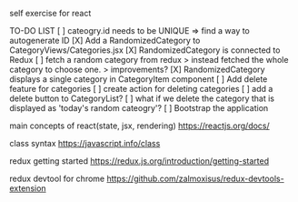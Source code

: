 self exercise for react

TO-DO LIST
[ ] cateogry.id needs to be UNIQUE => find a way to autogenerate ID
[X] Add a RandomizedCategory to CategoryViews/Categories.jsx
    [X] RandomizedCategory is connected to Redux
    [ ] fetch a random category from redux
        > instead fetched the whole category to choose one.
        > improvements?
    [X] RandomizedCategory displays a single category in CategoryItem component
[ ] Add delete feature for categories
    [ ] create action for deleting categories
    [ ] add a delete button to CategoryList?
    [ ] what if we delete the category that is displayed as 'today's random cateogry'?
[ ] Bootstrap the application

main concepts of react(state, jsx, rendering)
https://reactjs.org/docs/

class syntax
https://javascript.info/class

redux getting started
https://redux.js.org/introduction/getting-started

redux devtool for chrome
https://github.com/zalmoxisus/redux-devtools-extension